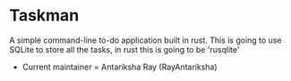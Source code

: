 # Taskman
A simple command-line to-do application built in rust.
This is going to use SQLite to store all the tasks, in rust this is going to be 'rusqlite'
- Current maintainer = Antariksha Ray (RayAntariksha)
